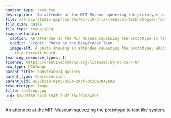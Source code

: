 ```yaml
---
content_type: resource
description: 'An attendee at the MIT Museum squeezing the prototype to test the system. '
file: /ol-ocw-studio-app/courses/ec-710-d-lab-medical-technologies-for-the-developing-world-spring-2010/82ab91692b1069472dd758cf9243a2b5_testing.jpg
file_size: 49366
file_type: image/jpeg
image_metadata:
  caption: An attendee at the MIT Museum squeezing the prototype to test the system.
  credit: 'Credit: Photo by the BabyTrackr Team.'
  image-alt: A photo showing an attendee squeezing the prototype, which was connected
    to a circuit board.
learning_resource_types: []
license: https://creativecommons.org/licenses/by-nc-sa/4.0/
ocw_type: OCWImage
parent_title: babytrackr4-gallery
parent_type: CourseSection
parent_uid: e536b319-9193-b55a-39cf-dc26a2849a02
resourcetype: Image
title: testing.jpg
uid: 82ab9169-2b10-6947-2dd7-58cf9243a2b5
---
```

An attendee at the MIT Museum squeezing the prototype to test the system. 